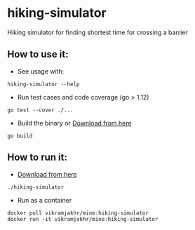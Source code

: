 # hiking-simulator

Hiking simulator for finding shortest time for crossing a barrier

## How to use it:

* See usage with:

```
hiking-simulator --help
```

* Run test cases and code coverage (go > 1.12)
```
go test --cover ./...
```

* Build the binary or [Download from here](https://github.com/vikramjakhr/hiking-simulator/releases/download/v1.0.0/hiking-simulator)
```
go build
```

## How to run it:

* [Download from here](https://github.com/vikramjakhr/hiking-simulator/releases/download/v1.0.0/hiking-simulator)
```
./hiking-simulator 
```

* Run as a container
```
docker pull vikramjakhr/mine:hiking-simulator
docker run -it vikramjakhr/mine:hiking-simulator
```
